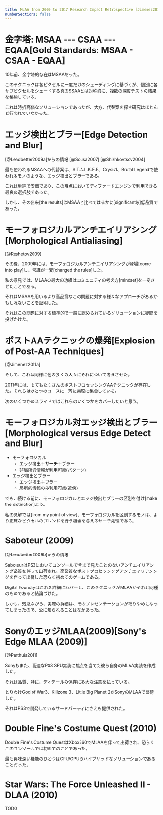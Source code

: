 ```yaml
---
title: MLAA from 2009 to 2017 Research Impact Retrospective [Jimenez2017]
numberSections: false
---
```

# 金字塔: MSAA --- CSAA --- EQAA[Gold Standards: MSAA - CSAA - EQAA]

10年前、金字塔的存在はMSAAだった。

このテクニックは各ピクセルに一度だけのシェーディングに基づくが、個別に各サブピクセルをシェードする真のSSAAとは対称的に、複数の深度テストの結果を格納している。

これは時折高価なソリューションであったが、大方、代替案を探す研究はほとんど行われていなかった。

# エッジ検出とブラー[Edge Detection and Blur]

[@Leadbetter2009a]からの情報
[@Sousa2007]
[@Shishkovtsov2004]

最も使われるMSAAへの代替案は、S.T.A.L.K.E.R、Crysis1、Brutal Legendで使われるモノのような、エッジ検出とブラーである。

これは単純で安価であり、この時点においてディファードエンジンで利用できる最良の選択肢であった。

しかし、その出来[the results]はMSAAと比べてはるかに[significantly]低品質であった。

# モーフォロジカルアンチエイリアシング[Morphological Antialiasing]

[@Reshetov2009]

その後、2009年には、モーフォロジカルアンチエイリアシングが登場[come into play]し、常識が一変[changed the rules]した。

私の意見では、MLAAの最大の功績はコミュニティの考え方[mindset]を一変させたことである。

それはMSAAを用いるより高品質なこの問題に対する様々なアプローチがあるかもしれないことを証明した。

それはこの問題に対する標準的で一般に認められているソリューションに疑問を投げかけた。

# ポストAAテクニックの爆発[Explosion of Post-AA Techniques]

[@Jimenez2011a]

そして、これは同様に他の多くの人々にそれについて考えさせた。

2011年には、とてもたくさんのポストプロセッシングAAテクニックが存在した。それらはひとつのコースに一斉に実際に集合している。

次のいくつかのスライドではこれらのいくつかをカバーしたいと思う。

# モーフォロジカル対エッジ検出とブラー[Morphological versus Edge Detect and Blur]

- モーフォロジカル
    - エッジ検出＋**サーチ**＋ブラー
    - 非局所的情報が利用可能(パターン)
- エッジ検出とブラー
    - エッジ検出＋ブラー
    - 局所的情報のみ利用可能(近傍)

でも、続ける前に、モーフォロジカルとエッジ検出とブラーの区別を付け[make the distinction]よう。

私の見解では[from my point of view]、モーフォロジカルを区別するモノは、より正確なピクセルのブレンドを行う機会を与えるサーチ処理である。

# Saboteur (2009)

[@Leadbetter2009b]からの情報

SaboteurはPS3においてコンソールで今まで見たことのないアンチエイリアシング品質を伴って出荷され、高品質なポストプロセッシングアンチエイリアシングを伴って出荷した恐らく初めてのゲームである。

Digital Foundryはこれを詳細にカバーし、このテクニックがMLAAかそれと同種のものであると結論づけた。

しかし、残念ながら、実際の詳細は、そのプレゼンテーションが取りやめになってしまったので、公に知られることはなかあった。

# SonyのエッジMLAA(2009)[Sony's Edge MLAA (2009)]

[@Perthuis2011]

Sonyもまた、高速なPS3 SPU実装に焦点を当てた彼ら自身のMLAA実装を作成した。

<!-- p.9 -->

それは品質、特に、ディテールの保存に多大な注意を払っている。

とりわけGod of War3、Killzone 3、Little Big Planet 2がSonyのMLAAで出荷した。

それはPS3で開発しているサードパーティにさえも提供された。

# Double Fine's Costume Quest (2010)

Double Fine's Costume QuestはXbox360でMLAAを伴って出荷され、恐らくこのコンソールでは初めてのことであった。

<!-- p.11 -->

最も興味深い機能のひとつはCPU/GPUのハイブリッドなソリューションであることだった。

# Star Wars: The Force Unleashed II - DLAA (2010)

TODO
